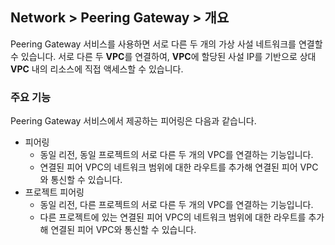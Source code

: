 ## Network > Peering Gateway > 개요

Peering Gateway 서비스를 사용하면 서로 다른 두 개의 가상 사설 네트워크를 연결할 수 있습니다. 서로 다른 두 **VPC**를 연결하여, **VPC**에 할당된 사설 IP를 기반으로 상대 **VPC** 내의 리소스에 직접 액세스할 수 있습니다.

### 주요 기능

Peering Gateway 서비스에서 제공하는 피어링은 다음과 같습니다.

* 피어링
    * 동일 리전, 동일 프로젝트의 서로 다른 두 개의 VPC를 연결하는 기능입니다.
    * 연결된 피어 VPC의 네트워크 범위에 대한 라우트를 추가해 연결된 피어 VPC와 통신할 수 있습니다.
* 프로젝트 피어링
    * 동일 리전, 다른 프로젝트의 서로 다른 두 개의 VPC를 연결하는 기능입니다.
    * 다른 프로젝트에 있는 연결된 피어 VPC의 네트워크 범위에 대한 라우트를 추가해 연결된 피어 VPC와 통신할 수 있습니다.
